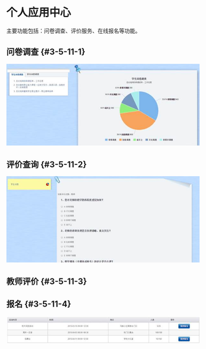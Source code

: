 # 个人应用中心

主要功能包括：问卷调查、评价服务、在线报名等功能。



##     问卷调查 {#3-5-11-1}

![](/assets/image195.jpg)

##    评价查询 {#3-5-11-2}

![](/assets/image196.jpg)

##    教师评价 {#3-5-11-3}

##   报名 {#3-5-11-4}

![](/assets/image197.jpg)